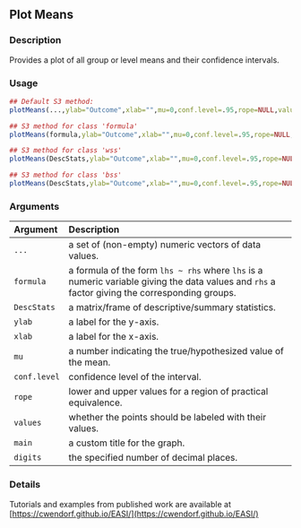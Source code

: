 ## Plot Means

### Description

Provides a plot of all group or level means and their confidence intervals.

### Usage

```r
## Default S3 method:
plotMeans(...,ylab="Outcome",xlab="",mu=0,conf.level=.95,rope=NULL,values=TRUE,main=NULL,digits=3)

## S3 method for class 'formula'
plotMeans(formula,ylab="Outcome",xlab="",mu=0,conf.level=.95,rope=NULL,values=TRUE,main=NULL,digits=3)

## S3 method for class 'wss'
plotMeans(DescStats,ylab="Outcome",xlab="",mu=0,conf.level=.95,rope=NULL,values=TRUE,main=NULL,digits=3)

## S3 method for class 'bss'
plotMeans(DescStats,ylab="Outcome",xlab="",mu=0,conf.level=.95,rope=NULL,values=TRUE,main=NULL,digits=3)
```

### Arguments

Argument | Description
:-- | :--
```...``` | a set of (non-empty) numeric vectors of data values.
```formula``` | a formula of the form `lhs ~ rhs` where `lhs` is a numeric variable giving the data values and `rhs` a factor giving the corresponding groups.
```DescStats``` | a matrix/frame of descriptive/summary statistics.
```ylab``` | a label for the y-axis.
```xlab``` | a label for the x-axis.
```mu``` | a number indicating the true/hypothesized value of the mean.
```conf.level``` | confidence level of the interval.
```rope``` | lower and upper values for a region of practical equivalence.
```values``` | whether the points should be labeled with their values.
```main``` | a custom title for the graph.
```digits``` | the specified number of decimal places.

### Details

Tutorials and examples from published work are available at [https://cwendorf.github.io/EASI/](https://cwendorf.github.io/EASI/) 
